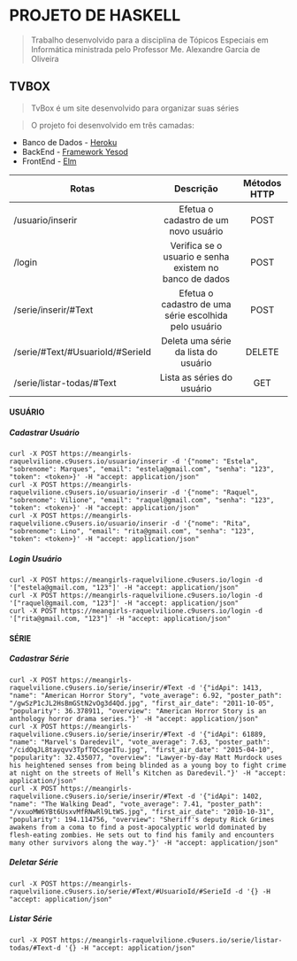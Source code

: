# PROJETO DE HASKELL

> Trabalho desenvolvido para a disciplina de Tópicos Especiais em Informática ministrada pelo Professor Me. Alexandre Garcia de Oliveira

## TVBOX

> TvBox é um site desenvolvido para organizar suas séries

> O projeto foi desenvolvido em três camadas:
    
* Banco de Dados - [Heroku](https://www.heroku.com/)
* BackEnd - [Framework Yesod](https://www.yesodweb.com/)
* FrontEnd - [Elm](http://elm-lang.org/)

| Rotas                            | Descrição                                                    | Métodos HTTP  |
| -------------------------------- |:------------------------------------------------------------:| :------------:|
| /usuario/inserir                 | Efetua o cadastro de um novo usuário                         | POST          |
| /login                           | Verifica se o usuario e senha existem no banco de dados      | POST          |
| /serie/inserir/#Text             | Efetua o cadastro de uma série escolhida pelo usuário        | POST          |
| /serie/#Text/#UsuarioId/#SerieId | Deleta uma série da lista do usuário                         | DELETE        |
| /serie/listar-todas/#Text        | Lista as séries do usuário                                   | GET           |
     

#### USUÁRIO

##### Cadastrar Usuário

    curl -X POST https://meangirls-raquelvilione.c9users.io/usuario/inserir -d '{"nome": "Estela", "sobrenome": Marques", "email": "estela@gmail.com", "senha": "123", "token": <token>}' -H "accept: application/json"
    curl -X POST https://meangirls-raquelvilione.c9users.io/usuario/inserir -d '{"nome": "Raquel", "sobrenome": Vilione", "email": "raquel@gmail.com", "senha": "123", "token": <token>}' -H "accept: application/json"
    curl -X POST https://meangirls-raquelvilione.c9users.io/usuario/inserir -d '{"nome": "Rita", "sobrenome": Lino", "email": "rita@gmail.com", "senha": "123", "token": <token>}' -H "accept: application/json"

##### Login Usuário

    curl -X POST https://meangirls-raquelvilione.c9users.io/login -d '["estela@gmail.com, "123"]' -H "accept: application/json"
    curl -X POST https://meangirls-raquelvilione.c9users.io/login -d '["raquel@gmail.com, "123"]' -H "accept: application/json"
    curl -X POST https://meangirls-raquelvilione.c9users.io/login -d '["rita@gmail.com, "123"]' -H "accept: application/json"
    
#### SÉRIE

##### Cadastrar Série

    curl -X POST https://meangirls-raquelvilione.c9users.io/serie/inserir/#Text -d '{"idApi": 1413, "name": "American Horror Story", "vote_average": 6.92, "poster_path": "/gwSzP1cJL2HsBmGStN2vOg3d4Qd.jpg", "first_air_date": "2011-10-05", "popularity": 36.378911, "overview": "American Horror Story is an anthology horror drama series."}' -H "accept: application/json"
    curl -X POST https://meangirls-raquelvilione.c9users.io/serie/inserir/#Text -d '{"idApi": 61889, "name": "Marvel's Daredevil", "vote_average": 7.63, "poster_path": "/cidOqJL8tayqvv3TpfTQCsgeITu.jpg", "first_air_date": "2015-04-10", "popularity": 32.435077, "overview": "Lawyer-by-day Matt Murdock uses his heightened senses from being blinded as a young boy to fight crime at night on the streets of Hell’s Kitchen as Daredevil."}' -H "accept: application/json"
    curl -X POST https://meangirls-raquelvilione.c9users.io/serie/inserir/#Text -d '{"idApi": 1402, "name": "The Walking Dead", "vote_average": 7.41, "poster_path": "/vxuoMW6YBt6UsxvMfRNwRl9LtWS.jpg", "first_air_date": "2010-10-31", "popularity": 194.114756, "overview": "Sheriff's deputy Rick Grimes awakens from a coma to find a post-apocalyptic world dominated by flesh-eating zombies. He sets out to find his family and encounters many other survivors along the way."}' -H "accept: application/json"

##### Deletar Série

    curl -X POST https://meangirls-raquelvilione.c9users.io/serie/#Text/#UsuarioId/#SerieId -d '{} -H "accept: application/json"
    
##### Listar Série

    curl -X POST https://meangirls-raquelvilione.c9users.io/serie/listar-todas/#Text-d '{} -H "accept: application/json"
